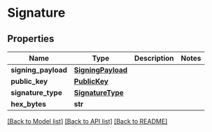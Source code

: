 # Signature

## Properties
Name | Type | Description | Notes
------------ | ------------- | ------------- | -------------
**signing_payload** | [**SigningPayload**](SigningPayload.md) |  | 
**public_key** | [**PublicKey**](PublicKey.md) |  | 
**signature_type** | [**SignatureType**](SignatureType.md) |  | 
**hex_bytes** | **str** |  | 

[[Back to Model list]](../README.md#documentation-for-models) [[Back to API list]](../README.md#documentation-for-api-endpoints) [[Back to README]](../README.md)

